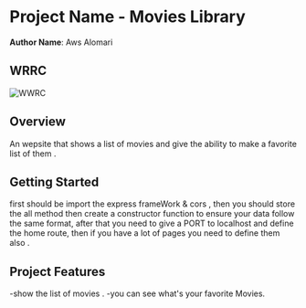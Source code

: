 # Project Name - Movies Library

**Author Name**: Aws Alomari

## WRRC
![WWRC](C:\Users\awsal\Videos\Captures\Untitled "wwrc")

## Overview
An wepsite that shows a list of movies and give the ability to make a favorite list of them .

## Getting Started
first should be import the express frameWork & cors , then you should store the all method then create a constructor function to ensure your data follow the same format, after that you need to give a PORT to localhost and define the home route, then if you have a lot of pages you need to define them also .
## Project Features
-show the list of movies .
-you can see what's your favorite Movies.